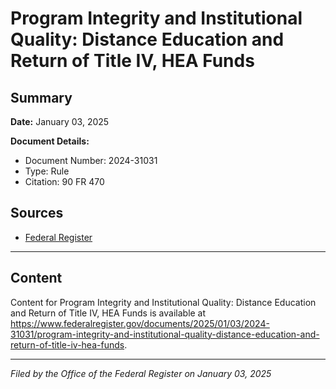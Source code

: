 # Program Integrity and Institutional Quality: Distance Education and Return of Title IV, HEA Funds

## Summary

**Date:** January 03, 2025

**Document Details:**
- Document Number: 2024-31031
- Type: Rule
- Citation: 90 FR 470

## Sources
- [Federal Register](https://www.federalregister.gov/documents/2025/01/03/2024-31031/program-integrity-and-institutional-quality-distance-education-and-return-of-title-iv-hea-funds)

---

## Content

Content for Program Integrity and Institutional Quality: Distance Education and Return of Title IV, HEA Funds is available at https://www.federalregister.gov/documents/2025/01/03/2024-31031/program-integrity-and-institutional-quality-distance-education-and-return-of-title-iv-hea-funds.

---

*Filed by the Office of the Federal Register on January 03, 2025*
